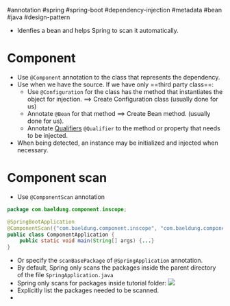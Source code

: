 #annotation  #spring #spring-boot  #dependency-injection  #metadata #bean #java #design-pattern  

- Idenfies a bean and helps Spring to scan it automatically.
# Component
- Use `@Component` annotation to the class that represents the dependency.
- Use when we have the source. If we have only ==third party class==:
	- Use `@Configuration` for the class has the method that instantiates the object for injection. $\implies$ Create Configuration class (usually done for us)
	- Annotate `@Bean` for that method $\implies$ Create Bean method. (usually done for us).
	- Annotate [Qualifiers](Qualifiers.md) `@Qualifier` to the method or property that needs to be injected.
- When being detected, an instance may be initialized and injected when necessary.
# Component scan
- Use `@ComponentScan` annotation
```java
package com.baeldung.component.inscope;

@SpringBootApplication
@ComponentScan({"com.baeldung.component.inscope", "com.baeldung.component.scannedscope"})
public class ComponentApplication {
    public static void main(String[] args) {...}
}
```

- Or specify the `scanBasePackage` of `@SpringApplication` annotation.
- By default, Spring only scans the packages inside the parent directory of the file `SpringApplication.java` 
- Spring only scans for packages inside tutorial folder: ![](Pasted%20image%2020240716150812.png)
- Explicitly list the packages needed to be scanned.
- 